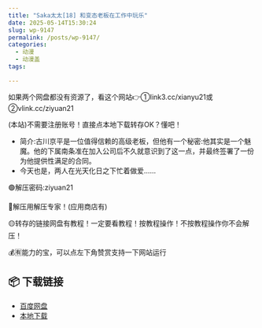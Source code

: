 ```yaml
---
title: "Saka太太[18] 和变态老板在工作中玩乐"
date: 2025-05-14T15:30:24
slug: wp-9147
permalink: /posts/wp-9147/
categories:
  - 动漫
  - 动漫盖
tags:

---
```


如果两个网盘都没有资源了，看这个网站👉①link3.cc/xianyu21或②vlink.cc/ziyuan21

(本站)不需要注册账号！直接点本地下载转存OK？懂吧！

*   简介:古川京平是一位值得信赖的高级老板，但他有一个秘密:他其实是一个魅魔。他的下属南条准在加入公司后不久就意识到了这一点，并最终签署了一份为他提供性满足的合同。
*   今天也是，两人在光天化日之下忙着做爱……

🟢解压密码:ziyuan21

🔵解压用解压专家！(应用商店有)

🟡转存的链接网盘有教程！一定要看教程！按教程操作！不按教程操作你不会解压！

💰🈶能力的宝，可以点左下角赞赏支持一下网站运行

## 📦 下载链接
- [百度网盘](https://blziyuan21.com/pay-download/9147?key=ddf6b0b384&down_id=0)
- [本地下载](https://blziyuan21.com/pay-download/9147?key=ddf6b0b384&down_id=1)

